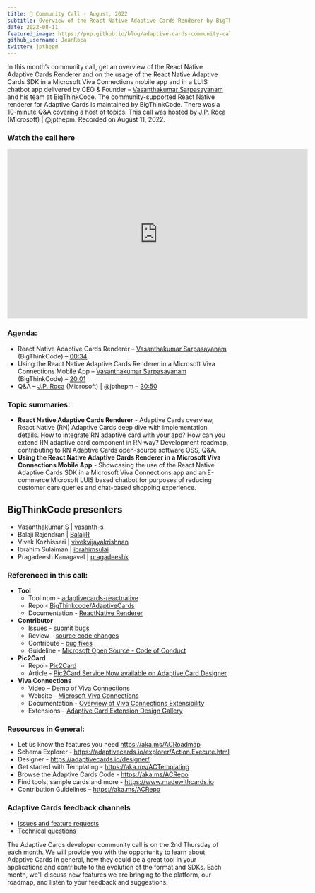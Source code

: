 ```yaml
---
title: 📣 Community Call - August, 2022
subtitle: Overview of the React Native Adaptive Cards Renderer by BigThinkCode
date: 2022-08-11
featured_image: https://pnp.github.io/blog/adaptive-cards-community-call/adaptive-cards-community-call-august-2022/images/recording-adaptive-cards-august-call_hu29a577d313165ec630d79518bb1a376e_280808_700x0_resize_q100_h2_box_3.webp
github_username: JeanRoca
twitter: jpthepm
---
```


In this month’s community call, get an overview of the React Native Adaptive Cards Renderer and on the usage of the React Native Adaptive Cards SDK in a Microsoft Viva Connections mobile app and in a LUIS chatbot app delivered by CEO & Founder – [Vasanthakumar Sarpasayanam](https://in.linkedin.com/in/vasanthakumar-sarpasayanam) and his team at BigThinkCode. The community-supported React Native renderer for Adaptive Cards is maintained by BigThinkCode. There was a 10-minute Q&A covering a host of topics. This call was hosted by [J.P. Roca](http://twitter.com/jpthepm) (Microsoft) \| @jpthepm. Recorded on August 11, 2022.

### Watch the call here

<iframe width="680" height="383" src="https://www.youtube.com/embed/9x9YMNvdH3A" title="Community Call August 2022 video" frameborder="0" allow="accelerometer; autoplay; clipboard-write; encrypted-media; gyroscope; picture-in-picture" allowfullscreen></iframe>

### Agenda:
- React Native Adaptive Cards Renderer – [Vasanthakumar Sarpasayanam](https://in.linkedin.com/in/vasanthakumar-sarpasayanam) (BigThinkCode) – [00:34](https://youtu.be/9x9YMNvdH3A?t=34)
- Using the React Native Adaptive Cards Renderer in a Microsoft Viva Connections Mobile App – [Vasanthakumar Sarpasayanam](https://in.linkedin.com/in/vasanthakumar-sarpasayanam) (BigThinkCode) – [20:01](https://youtu.be/9x9YMNvdH3A?t=1201)
- Q&A – [J.P. Roca](http://twitter.com/jpthepm) (Microsoft) \| @jpthepm – [30:50](https://youtu.be/9x9YMNvdH3A?t=1850)

### Topic summaries:
- **React Native Adaptive Cards Renderer** - Adaptive Cards overview, React Native (RN) Adaptive Cards deep dive with implementation details.  How to integrate RN adaptive card with your app?  How can you extend RN adaptive card component in RN way?  Development roadmap, contributing to RN Adaptive Cards open-source software OSS, Q&A.  
- **Using the React Native Adaptive Cards Renderer in a Microsoft Viva Connections Mobile App** -
Showcasing the use of the React Native Adaptive Cards SDK in a Microsoft Viva Connections app and an E-commerce Microsoft LUIS based chatbot for purposes of reducing customer care queries and chat-based shopping experience.

## BigThinkCode presenters
* Vasanthakumar S \| [vasanth-s](https://github.com/vasanth-s)
* Balaji Rajendran \| [BalajiR](https://github.com/BalajiR)
* Vivek Kozhisseri \| [vivekvijayakrishnan](https://github.com/vivekvijayakrishnan)
* Ibrahim Sulaiman \| [ibrahimsulai](https://github.com/ibrahimsulai)
* Pragadeesh Kanagavel \| [pragadeeshk](https://github.com/pragadeeshk)

### Referenced in this call:
* **Tool**
    * Tool npm - [adaptivecards-reactnative](https://www.npmjs.com/package/adaptivecards-reactnative)
    * Repo - [BigThinkcode/AdaptiveCards](https://github.com/Bigthinkcode/AdaptiveCards/tree/main)
    * Documentation - [ReactNative Renderer](https://docs.microsoft.com/adaptive-cards/sdk/rendering-cards/react-native/getting-started)
* **Contributor**
    * Issues - [submit bugs](https://github.com/BigThinkcode/AdaptiveCards/issues/)
    * Review - [source code changes](https://github.com/BigThinkcode/AdaptiveCards/pulls)
    * Contribute - [bug fixes](https://github.com/BigThinkcode/AdaptiveCards/blob/main/.github/CONTRIBUTING.md)
    * Guideline - [Microsoft Open Source - Code of Conduct](https://opensource.microsoft.com/codeofconduct/)
* **Pic2Card**
    * Repo - [Pic2Card](https://github.com/BigThinkcode/AdaptiveCards/tree/fork-main/source/pic2card)
    * Article - [Pic2Card Service Now available on Adaptive Card Designer](https://adaptivecards.io/blog/2020/Community-Call-November/)
* **Viva Connections**
    * Video – [Demo of Viva Connections](https://www.microsoft.com/videoplayer/embed/RE4Ukqm?autoplay=true)
    * Website - [Microsoft Viva Connections](https://www.microsoft.com/microsoft-viva/connections)
    * Documentation - [Overview of Viva Connections Extensibility](https://docs.microsoft.com/sharepoint/dev/spfx/viva/overview-viva-connections)
    * Extensions - [Adaptive Card Extension Design Gallery](https://appsource.microsoft.com/product/office/WA200003929)

### Resources in General: 
- Let us know the features you need    https://aka.ms/ACRoadmap
- Schema Explorer - https://adaptivecards.io/explorer/Action.Execute.html
- Designer - https://adaptivecards.io/designer/ 
- Get started with Templating - https://aka.ms/ACTemplating
- Browse the Adaptive Cards Code - https://aka.ms/ACRepo
- Find tools, sample cards and more - https://www.madewithcards.io
- Contribution Guidelines – https://aka.ms/ACRepo 

### Adaptive Cards feedback channels

-   [Issues and feature requests](https://github.com/Microsoft/AdaptiveCards/issues)
-   [Technical questions](https://stackoverflow.com/questions/tagged/adaptive-cards)

The Adaptive Cards developer community call is on the 2nd Thursday of each month. We will provide you with the opportunity to learn about Adaptive Cards in general, how they could be a great tool in your applications and contribute to the evolution of the format and SDKs. Each month, we'll discuss new features we are bringing to the platform, our roadmap, and listen to your feedback and suggestions.